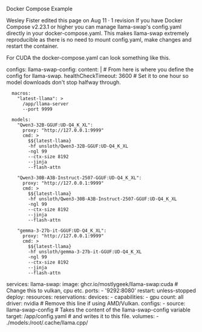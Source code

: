 Docker Compose Example
 
Wesley Fister edited this page on Aug 11 · 1 revision
If you have Docker Compose v2.23.1 or higher you can manage llama-swap's config.yaml directly in your docker-compose.yaml. This makes llama-swap extremely reproducible as there is no need to mount config.yaml, make changes and restart the container.

For CUDA the docker-compose.yaml can look something like this.

configs:
  llama-swap-config:
    content: |
      # From here is where you define the config for llama-swap.
      healthCheckTimeout: 3600 # Set it to one hour so model downloads don't stop halfway through.
      
      macros:
        "latest-llama": >
          /app/llama-server
          --port 9999

      models:
        "Qwen3-32B-GGUF:UD-Q4_K_XL":
          proxy: "http://127.0.0.1:9999"
          cmd: >
            $${latest-llama}
            -hf unsloth/Qwen3-32B-GGUF:UD-Q4_K_XL
            -ngl 99
            --ctx-size 8192
            --jinja
            --flash-attn
        
        "Qwen3-30B-A3B-Instruct-2507-GGUF:UD-Q4_K_XL":
          proxy: "http://127.0.0.1:9999"
          cmd: >
            $${latest-llama}
            -hf unsloth/Qwen3-30B-A3B-Instruct-2507-GGUF:UD-Q4_K_XL
            -ngl 99
            --ctx-size 8192
            --jinja
            --flash-attn
            
        "gemma-3-27b-it-GGUF:UD-Q4_K_XL":
          proxy: "http://127.0.0.1:9999"
          cmd: >
            $${latest-llama}
            -hf unsloth/gemma-3-27b-it-GGUF:UD-Q4_K_XL
            -ngl 99
            --ctx-size 8192
            --jinja
            --flash-attn

services:
  llama-swap:
    image: ghcr.io/mostlygeek/llama-swap:cuda # Change this to vulkan, cpu etc.
    ports:
      - '9292:8080'
    restart: unless-stopped
    deploy:
      resources:
        reservations:
          devices:
            - capabilities:
                - gpu
              count: all
              driver: nvidia # Remove this line if using AMD/Vulkan.
    configs:
      - source: llama-swap-config # Takes the content of the llama-swap-config variable
        target: /app/config.yaml  # and writes it to this file.
    volumes:
      - ./models:/root/.cache/llama.cpp/
